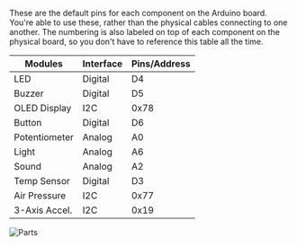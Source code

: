 These are the default pins for each component on the Arduino board. You're able to use these, rather than the physical cables connecting to one another. The numbering is also labeled on top of each component on the physical board, so you don't have to reference this table all the time.


|   Modules      |   Interface   |   Pins/Address  |
| -------------- | ------------- | --------------- |
| LED            | Digital       | D4              |
| Buzzer         | Digital       | D5              |
| OLED Display   | I2C           | 0x78            |
| Button         | Digital       | D6              |
| Potentiometer  | Analog        | A0              |
| Light          | Analog        | A6              |
| Sound          | Analog        | A2              |
| Temp Sensor    | Digital       | D3              |
| Air Pressure   | I2C           | 0x77            |
| 3-Axis Accel.  | I2C           | 0x19            |


![Parts](https://github.com/user-attachments/assets/a5bc375f-7fdd-4cbf-8027-d73f9526fcdb)
